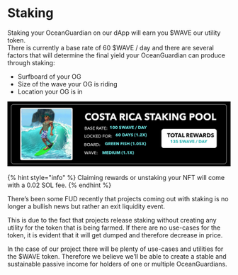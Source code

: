 # Staking

Staking your OceanGuardian on our dApp will earn you $WAVE our utility token.\
There is currently a base rate of 60 $WAVE / day and there are several factors that will determine the final yield your OceanGuardian can produce through staking:

* Surfboard of your OG
* Size of the wave your OG is riding
* Location your OG is in

![](../../.gitbook/assets/staking.jpg)

{% hint style="info" %}
Claiming rewards or unstaking your NFT will come with a 0.02 SOL fee.
{% endhint %}



There’s been some FUD recently that projects coming out with staking is no longer a bullish news but rather an exit liquidity event.

This is due to the fact that projects release staking without creating any utility for the token that is being farmed. If there are no use-cases for the token, it is evident that it will get dumped and therefore decrease in price.

In the case of our project there will be plenty of use-cases and utilities for the $WAVE token. Therefore we believe we’ll be able to create a stable and sustainable passive income for holders of one or multiple OceanGuardians.
